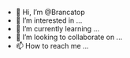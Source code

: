 - 👋 Hi, I’m @Brancatop
- 👀 I’m interested in ...
- 🌱 I’m currently learning ...
- 💞️ I’m looking to collaborate on ...
- 📫 How to reach me ...

<!---
Brancatop/Brancatop is a ✨ special ✨ repository because its `README.md` (this file) appears on your GitHub profile.
You can click the Preview link to take a look at your changes.
--->
